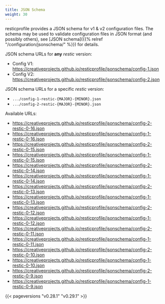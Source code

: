 ```yaml
---
title: JSON Schema
weight: 30
---
```

resticprofile provides a JSON schema for v1 & v2 configuration files. The schema may be
used to validate configuration files in JSON format (and possibly others), see
[JSON schema]({{% relref "/configuration/jsonschema/" %}}) for details.

JSON schema URLs for **any** *restic* version:

* Config V1: https://creativeprojects.github.io/resticprofile/jsonschema/config-1.json
* Config V2: https://creativeprojects.github.io/resticprofile/jsonschema/config-2.json

JSON schema URLs for a specific *restic* version:

* `.../config-1-restic-{MAJOR}-{MINOR}.json`
* `.../config-2-restic-{MAJOR}-{MINOR}.json`

Available URLs:

 * https://creativeprojects.github.io/resticprofile/jsonschema/config-2-restic-0-16.json
 * https://creativeprojects.github.io/resticprofile/jsonschema/config-1-restic-0-16.json
 * https://creativeprojects.github.io/resticprofile/jsonschema/config-2-restic-0-15.json
 * https://creativeprojects.github.io/resticprofile/jsonschema/config-1-restic-0-15.json
 * https://creativeprojects.github.io/resticprofile/jsonschema/config-2-restic-0-14.json
 * https://creativeprojects.github.io/resticprofile/jsonschema/config-1-restic-0-14.json
 * https://creativeprojects.github.io/resticprofile/jsonschema/config-2-restic-0-13.json
 * https://creativeprojects.github.io/resticprofile/jsonschema/config-1-restic-0-13.json
 * https://creativeprojects.github.io/resticprofile/jsonschema/config-2-restic-0-12.json
 * https://creativeprojects.github.io/resticprofile/jsonschema/config-1-restic-0-12.json
 * https://creativeprojects.github.io/resticprofile/jsonschema/config-2-restic-0-11.json
 * https://creativeprojects.github.io/resticprofile/jsonschema/config-1-restic-0-11.json
 * https://creativeprojects.github.io/resticprofile/jsonschema/config-2-restic-0-10.json
 * https://creativeprojects.github.io/resticprofile/jsonschema/config-1-restic-0-10.json
 * https://creativeprojects.github.io/resticprofile/jsonschema/config-2-restic-0-9.json
 * https://creativeprojects.github.io/resticprofile/jsonschema/config-1-restic-0-9.json



{{< pageversions "v0.28.1" "v0.29.1" >}}
